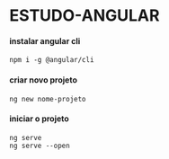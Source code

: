 # ESTUDO-ANGULAR

#### instalar angular cli
```
npm i -g @angular/cli
```

#### criar novo projeto
```
ng new nome-projeto
```

#### iniciar o projeto
```
ng serve
ng serve --open
```

